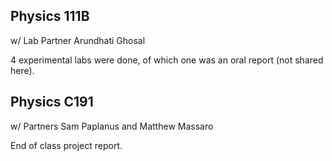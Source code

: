 ## Physics 111B  
w/ Lab Partner Arundhati Ghosal

4 experimental labs were done, of which one was an oral report (not shared here).

## Physics C191
w/ Partners Sam Paplanus and Matthew Massaro

End of class project report.
